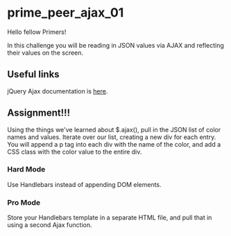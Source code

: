 # prime_peer_ajax_01
Hello fellow Primers!

In this challenge you will be reading in JSON values via AJAX and reflecting their values on the screen.

## Useful links

jQuery Ajax documentation is [here](http://api.jquery.com/jquery.ajax/).

## Assignment!!!

Using the things we've learned about $.ajax(), pull in the JSON list of color names and values. Iterate over our list, creating a new div for each entry. You will append a p tag into each div with the name of the color, and add a CSS class with the color value to the entire div.


### Hard Mode

Use Handlebars instead of appending DOM elements. 

### Pro Mode

Store your Handlebars template in a separate HTML file, and pull that in using a second Ajax function.
